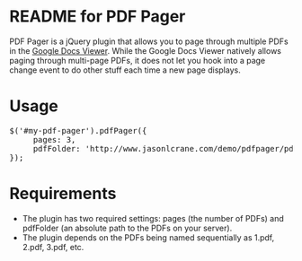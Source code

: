 # README for PDF Pager

PDF Pager is a jQuery plugin that allows you to page through multiple PDFs in the 
<a href="https://docs.google.com/viewer">Google Docs Viewer</a>. While the Google Docs Viewer
natively allows paging through multi-page PDFs, it does not let you hook into a page change event to do other 
stuff each time a new page displays.

# Usage
<pre>
$('#my-pdf-pager').pdfPager({
     pages: 3,
     pdfFolder: 'http://www.jasonlcrane.com/demo/pdfpager/pdfs'
});
</pre>

# Requirements
  * The plugin has two required settings: pages (the number of PDFs) and pdfFolder (an absolute path to the PDFs
  on your server).
  * The plugin depends on the PDFs being named sequentially as 1.pdf, 2.pdf, 3.pdf, etc.
